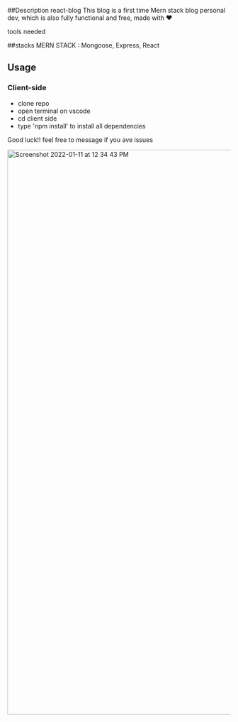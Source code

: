 ##Description react-blog
This blog is a first time Mern stack blog personal dev, which is also fully functional and free, made with ❤️ 

tools needed
 
##stacks
MERN STACK : Mongoose, Express, React 

## Usage

### Client-side

- clone repo
- open terminal on vscode 
- cd client side 
- type 'npm install' to install all dependencies 

Good luck!!
feel free to message if you ave issues

<img width="1273" alt="Screenshot 2022-01-11 at 12 34 43 PM" src="https://user-images.githubusercontent.com/82966135/149005234-80b6be8a-dcdd-47f3-9d7c-be7d9403459c.png">
